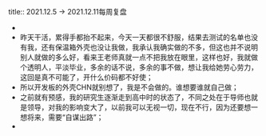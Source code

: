 title:: 2021.12.5 -> 2021.12.11每周复盘

-
- 昨天干活，累得手都抬不起来，今天一天都很不舒服，结果去测试的名单也没有我，还有保温箱外壳也没让我做，我承认我确实做的不多，但这也并不说明别人就做的多么好，看来王老师真就一点不把我放在眼里，这样也好，我就做个透明人，平淡毕业，多余的话不说，多余的事不做，想让我给她劳心劳力，这回是真不可能了，开什么价码都不好使；
- 所以开发板的外壳CHN就别想了，我是不会做的。谁想要谁就自己做；
- 之前就有预感，我的研究生逐渐走到高中时的状态了，不同之处在于导师也就是领导，对我的影响变大了，以前我可以无视一切，现在不行，因为还要想一想将来，需要“自谋出路”；
-